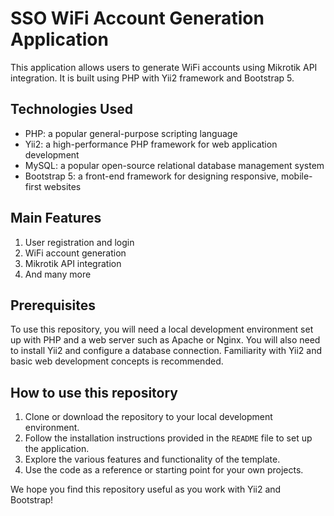 # SSO WiFi Account Generation Application

This application allows users to generate WiFi accounts using Mikrotik API integration. It is built using PHP with Yii2 framework and Bootstrap 5.

## Technologies Used

- PHP: a popular general-purpose scripting language
- Yii2: a high-performance PHP framework for web application development
- MySQL: a popular open-source relational database management system
- Bootstrap 5: a front-end framework for designing responsive, mobile-first websites

## Main Features
1. User registration and login
2. WiFi account generation
3. Mikrotik API integration
4. And many more

## Prerequisites

To use this repository, you will need a local development environment set up with PHP and a web server such as Apache or Nginx. You will also need to install Yii2 and configure a database connection. Familiarity with Yii2 and basic web development concepts is recommended.

## How to use this repository

1. Clone or download the repository to your local development environment.
2. Follow the installation instructions provided in the `README` file to set up the application.
3. Explore the various features and functionality of the template.
4. Use the code as a reference or starting point for your own projects.

We hope you find this repository useful as you work with Yii2 and Bootstrap!
